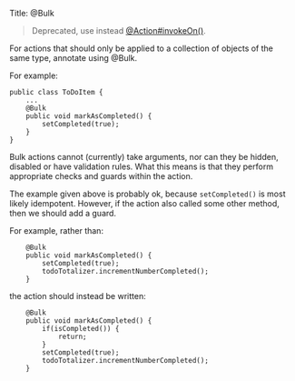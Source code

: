 Title: @Bulk

> Deprecated, use instead [@Action#invokeOn()](./Action.html).

For actions that should only be applied to a collection of objects of
the same type, annotate using @Bulk.

For example:

    public class ToDoItem {
        ...
        @Bulk
        public void markAsCompleted() {
            setCompleted(true);
        }
    }

Bulk actions cannot (currently) take arguments, nor can they be hidden, disabled or
have validation rules.  What this means is that they perform appropriate checks and guards within the action.

The example given above is probably ok, because `setCompleted()` is most likely idempotent.  However, if the action also called some other method, then we should add a guard.

For example, rather than:

        @Bulk
        public void markAsCompleted() {
            setCompleted(true);
            todoTotalizer.incrementNumberCompleted();
        }

the action should instead be written:
 
        @Bulk
        public void markAsCompleted() {
            if(isCompleted()) {
                return;
            }
            setCompleted(true);
            todoTotalizer.incrementNumberCompleted();
        }
